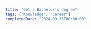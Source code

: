 ```yaml
---
title: "Get a Bachelor's degree"
tags: ["Knowledge", "Career"]
completedDate: "2024-09-15T00:00:00"
---
```

